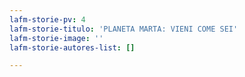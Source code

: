 ```yaml
---
lafm-storie-pv: 4
lafm-storie-titulo: 'PLANETA MARTA: VIENI COME SEI'
lafm-storie-image: ''
lafm-storie-autores-list: []

---
```


